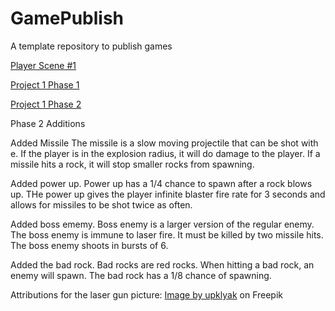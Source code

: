 # GamePublish
A template repository to publish games

[Player Scene #1](https://html-preview.github.io/?url=https://github.com/WCU-CS-CooperLab/demo-games-The-Engma/blob/main/Player%20Scene/index.html)

[Project 1 Phase 1](https://html-preview.github.io/?url=https://github.com/WCU-CS-CooperLab/demo-games-The-Engma/blob/Project-1/Phase%201/Index.html)

[Project 1 Phase 2](https://html-preview.github.io/?url=https://github.com/WCU-CS-CooperLab/demo-games-The-Engma/blob/Project-1/Phase%202/Index.html)

Phase 2 Additions

Added Missile
The missile is a slow moving projectile that can be shot with e.
If the player is in the explosion radius, it will do damage to the player.
If a missile hits a rock, it will stop smaller rocks from spawning.

Added power up.
Power up has a 1/4 chance to spawn after a rock blows up.
THe power up gives the player infinite blaster fire rate for 3 seconds and allows for missiles to be shot twice as often.

Added boss ememy.
Boss enemy is a larger version of the regular enemy.
The boss enemy is immune to laser fire. It must be killed by two missile hits.
The boss enemy shoots in bursts of 6.

Added the bad rock.
Bad rocks are red rocks.
When hitting a bad rock, an enemy will spawn.
The bad rock has a 1/8 chance of spawning.


Attributions for the laser gun picture: <a href="https://www.freepik.com/free-photos-vectors/laser-sprite">Image by upklyak</a> on Freepik 
